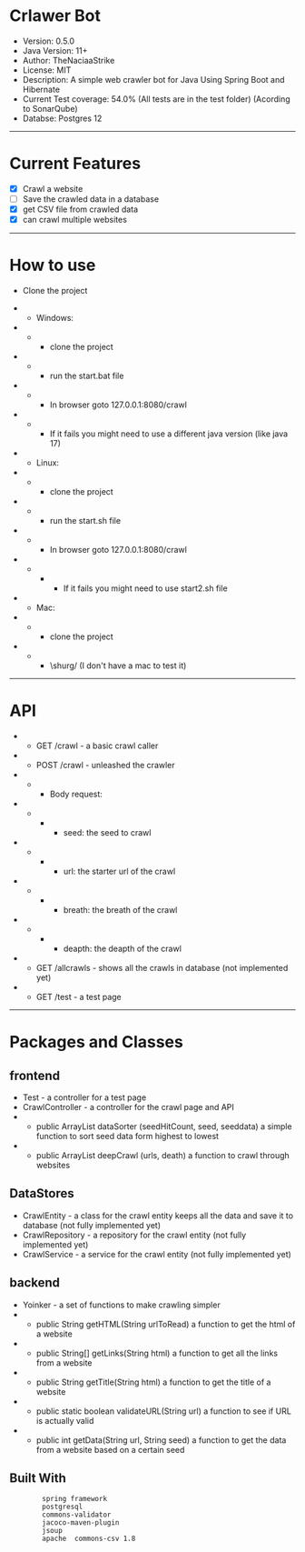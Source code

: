 # Crlawer Bot
- Version: 0.5.0
- Java Version: 11+
- Author: TheNaciaaStrike
- License: MIT
- Description: A simple web crawler bot for Java Using Spring Boot and Hibernate
- Current Test coverage: 54.0% (All tests are in the test folder) (Acording to SonarQube)
- Databse: Postgres 12
---
# Current Features
- [x] Crawl a website
- [ ] Save the crawled data in a database
- [X] get CSV file from crawled data
- [X] can crawl multiple websites

---
# How to use

- Clone the project
- - Windows: 
- - - clone the project
- - - run the start.bat file
- - - In browser goto 127.0.0.1:8080/crawl
- - - If it fails you might need to use a different java version (like java 17)
- - Linux:
- - - clone the project
- - - run the start.sh file
- - - In browser goto 127.0.0.1:8080/crawl
- - - - If it fails you might need to use start2.sh file

- - Mac:
- - - clone the project
- - - \shurg/ (I don't have a mac to test it)

- - -
# API
- - GET /crawl - a basic crawl caller
- - POST /crawl - unleashed the crawler
- - - Body request:
- - - - seed: the seed to crawl
- - - - url: the starter url of the crawl
- - - - breath: the breath of the crawl
- - - - deapth: the deapth of the crawl
- - GET /allcrawls - shows all the crawls in database (not implemented yet)
- - GET /test - a test page
---
# Packages and Classes
## frontend

- Test - a controller for a test page
- CrawlController - a controller for the crawl page and API
- - public ArrayList dataSorter (seedHitCount, seed, seeddata) a simple function to sort seed data form highest to lowest
- - public ArrayList deepCrawl (urls, death) a function to crawl through websites
## DataStores
- CrawlEntity - a class for the crawl entity keeps all the data and save it to database (not fully implemented yet)
- CrawlRepository - a repository for the crawl entity (not fully implemented yet)
- CrawlService - a service for the crawl entity (not fully implemented yet)
## backend
- Yoinker - a set of functions to make crawling simpler
- - public String getHTML(String urlToRead) a function to get the html of a website
- - public String[] getLinks(String html) a function to get all the links from a website
- - public String getTitle(String html) a function to get the title of a website
- - public static boolean validateURL(String url) a function to see if URL is actually valid
- - public int getData(String url, String seed) a function to get the data from a website based on a certain seed

## Built With

            spring framework
            postgresql
            commons-validator
            jacoco-maven-plugin
            jsoup
            apache  commons-csv 1.8
